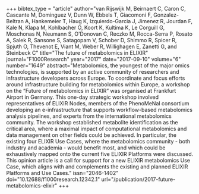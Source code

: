 +++
bibtex_type = "article"
author="van Rijswijk M, Beirnaert C, Caron C, Cascante M, Dominguez V, Dunn W, Ebbels T, Giacomoni F, Gonzalez-Beltran A, Hankemeier T, Haug K, Izquierdo-Garcia J, Jimenez R, Jourdan F, Kale N, Klapa M, Kohlbacher O, Koort K, Kultima K, Le Corguill G, Moschonas N, Neumann S, O'Donovan C, Reczko M, Rocca-Serra P, Rosato A, Salek R, Sansone S, Satagopam V, Schober D, Shimmo R, Spicer R, Spjuth O, Thevenot E, Viant M, Weber R, Willighagen E, Zanetti G, and Steinbeck C"
title="The future of metabolomics in ELIXIR"
journal="F1000Research"
year="2017"
date="2017-09-10"
volume="6"
number="1649"
abstract="Metabolomics, the youngest of the major omics technologies, is supported by an active community of researchers and infrastructure developers across Europe. To coordinate and focus efforts around infrastructure building for metabolomics within Europe, a workshop on the “Future of metabolomics in ELIXIR” was organised at Frankfurt Airport in Germany. This one-day strategic workshop involved representatives of ELIXIR Nodes, members of the PhenoMeNal consortium developing an e-infrastructure that supports workflow-based metabolomics analysis pipelines, and experts from the international metabolomics community. The workshop established metabolite identification as the critical area, where a maximal impact of computational metabolomics and data management on other fields could be achieved. In particular, the existing four ELIXIR Use Cases, where the metabolomics community - both industry and academia - would benefit most, and which could be exhaustively mapped onto the current five ELIXIR Platforms were discussed. This opinion article is a call for support for a new ELIXIR metabolomics Use Case, which aligns with and complements the existing and planned ELIXIR Platforms and Use Cases."
issn="2046-1402"
doi="10.12688/f1000research.12342.1"
url="/publication/2017-future-metabolomics-elixir"
+++
